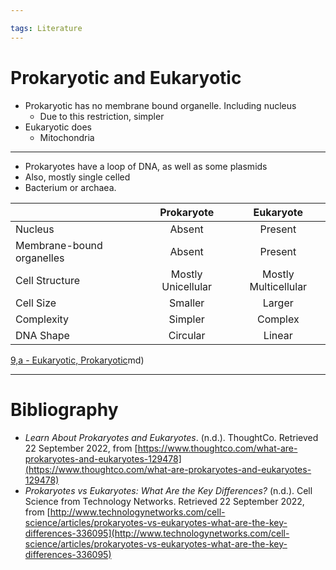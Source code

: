 ```yaml
---

tags: Literature 
---
```


# Prokaryotic and Eukaryotic

- Prokaryotic has no membrane bound organelle. Including nucleus
	- Due to this restriction, simpler
- Eukaryotic does
	- Mitochondria

---

- Prokaryotes have a loop of DNA, as well as some plasmids
- Also, mostly single celled
- Bacterium or archaea.

|   | Prokaryote | Eukaryote |
| --- | :---: | :---: |
| Nucleus | Absent | Present |
| Membrane-bound organelles | Absent | Present |
| Cell Structure | Mostly Unicellular | Mostly Multicellular |
| Cell Size | Smaller | Larger |
| Complexity | Simpler | Complex |
| DNA Shape | Circular | Linear | 

[9,a - Eukaryotic, Prokaryotic](9,a%20-%20Eukaryotic,%20Prokaryotic.md)md)

---

# Bibliography

- _Learn About Prokaryotes and Eukaryotes_. (n.d.). ThoughtCo. Retrieved 22 September 2022, from [https://www.thoughtco.com/what-are-prokaryotes-and-eukaryotes-129478](https://www.thoughtco.com/what-are-prokaryotes-and-eukaryotes-129478)
- _Prokaryotes vs Eukaryotes: What Are the Key Differences?_ (n.d.). Cell Science from Technology Networks. Retrieved 22 September 2022, from [http://www.technologynetworks.com/cell-science/articles/prokaryotes-vs-eukaryotes-what-are-the-key-differences-336095](http://www.technologynetworks.com/cell-science/articles/prokaryotes-vs-eukaryotes-what-are-the-key-differences-336095)